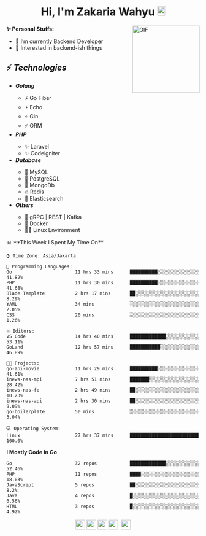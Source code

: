 <h1 align="center">Hi, I'm Zakaria Wahyu <img src="https://github.com/TheDudeThatCode/TheDudeThatCode/blob/master/Assets/Hi.gif" width="20px" height="25px"></h1>

<img align="right" alt="GIF" height="175px" src="https://www.nayakapratama.co.id/wp-content/uploads/2019/07/Website-Maintenance.gif" />

**✨ Personal Stuffs:**
- 🔭 I’m currently Backend Developer
- 🌱 Interested in backend-ish things

<h2>⚡ <i>Technologies</i></h2>
<ul>
<li><strong><i>Golang</i></strong></li>
  <ul>
    <li>⚡ Go Fiber</li>
    <li>⚡ Echo</li>
    <li>⚡ Gin</li>
    <li>⚡ ORM</li>
  </ul>
<li><strong><i>PHP</i></strong></li>
  <ul>
    <li>✨ Laravel</li>
    <li>✨ Codeigniter</li>
  </ul>
<li><strong><i>Database</i></strong></li>
  <ul>
    <li>🐬 MySQL</li>
    <li>🐘 PostgreSQL</li>
    <li>🍃 MongoDb</li>
    <li>🔥 Redis</li>
    <li>🔎 Elasticsearch</li>
  </ul>
  <li><strong><i>Others</i></strong></li>
  <ul>
    <li>💫 gRPC | REST | Kafka</li>
    <li>🐳 Docker</li>
    <li>👨‍💻 Linux Environment</li>
  </ul>
</ul>
<!--START_SECTION:waka-->
📊 **This Week I Spent My Time On** 

```text
⌚︎ Time Zone: Asia/Jakarta

💬 Programming Languages: 
Go                       11 hrs 33 mins      ██████████░░░░░░░░░░░░░░░   41.82% 
PHP                      11 hrs 30 mins      ██████████░░░░░░░░░░░░░░░   41.68% 
Blade Template           2 hrs 17 mins       ██░░░░░░░░░░░░░░░░░░░░░░░   8.29% 
YAML                     34 mins             ░░░░░░░░░░░░░░░░░░░░░░░░░   2.05% 
CSS                      20 mins             ░░░░░░░░░░░░░░░░░░░░░░░░░   1.26%

🔥 Editors: 
VS Code                  14 hrs 40 mins      █████████████░░░░░░░░░░░░   53.11% 
GoLand                   12 hrs 57 mins      ███████████░░░░░░░░░░░░░░   46.89%

🐱‍💻 Projects: 
go-api-movie             11 hrs 29 mins      ██████████░░░░░░░░░░░░░░░   41.61% 
inews-nas-mpi            7 hrs 51 mins       ███████░░░░░░░░░░░░░░░░░░   28.42% 
inews-nas-fe             2 hrs 49 mins       ██░░░░░░░░░░░░░░░░░░░░░░░   10.23% 
inews-nas-api            2 hrs 30 mins       ██░░░░░░░░░░░░░░░░░░░░░░░   9.09% 
go-boilerplate           50 mins             ░░░░░░░░░░░░░░░░░░░░░░░░░   3.04%

💻 Operating System: 
Linux                    27 hrs 37 mins      █████████████████████████   100.0%

```

**I Mostly Code in Go** 

```text
Go                       32 repos            █████████████░░░░░░░░░░░░   52.46% 
PHP                      11 repos            ████░░░░░░░░░░░░░░░░░░░░░   18.03% 
JavaScript               5 repos             ██░░░░░░░░░░░░░░░░░░░░░░░   8.2% 
Java                     4 repos             █░░░░░░░░░░░░░░░░░░░░░░░░   6.56% 
HTML                     3 repos             █░░░░░░░░░░░░░░░░░░░░░░░░   4.92%

```



<!--END_SECTION:waka-->

<p align="center">
<a href="https://www.linkedin.com/in/zakariawahyu" target="_blank"><img src="https://img.shields.io/badge/linkedin-%230077B5.svg?&style=for-the-badge&logo=linkedin&logoColor=white" height=25></a>
<a href="https://medium.com/@zakariawahyu" target="_blank"><img src="https://img.shields.io/badge/Medium-12100E?style=for-the-badge&logo=medium&logoColor=white" height=25></a>
<a href="https://medium.com/@zakariawahyu" target="_blank"><img src="https://img.shields.io/badge/Portfolio-2300843e?style=for-the-badge&logo=About.me&logoColor=white" height=25></a>
<a href="https://www.twitter.com/_zakariawahyu" target="_blank"><img src="https://img.shields.io/badge/twitter-%231DA1F2.svg?&style=for-the-badge&logo=twitter&logoColor=white" height=25></a> 
<a href="https://www.instagram.com/_zakariawahyu" target="_blank"><img src="https://img.shields.io/badge/instagram-%23E4405F.svg?&style=for-the-badge&logo=instagram&logoColor=white" height=25></a>
